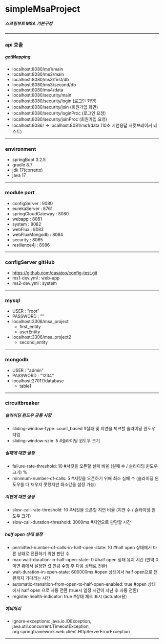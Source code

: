 # simpleMsaProject
##### 스프링부트 MSA 기본구성
---
### api 호출
##### getMapping
- localhost:8080/ms1/main
- localhost:8080/ms2/main
- localhost:8080/ms3/first/db
- localhost:8080/ms3/second/db
- localhost:8080/ms4/data
- localhost:8080/security/main
- localhost:8080/security/login (로그인 화면)
- localhost:8080/security/join (회원가입 화면)
- localhost:8080/security/loginProc (로그인 요청)
- localhost:8080/security/joinProc (회원가입 요청)
- localhost:8086/ -> localhost:8081/ms1/data (10초 지연응답 서킷브레이커 테스트)
---
### environment
- springBoot 3.2.5
- gradle 8.7
- jdk 17(corretto)
- java 17
---
### module port
- configServer : 9080
- eurekaServer : 8761
- springCloudGateway : 8080
- webapp : 8081
- system : 8082
- webFlux : 8083
- webFluxMongodb : 8084
- security : 8085
- resilience4j : 8086
---
### configServer gitHub
- https://github.com/casatoo/config-test.git
- ms1-dev.yml : web-app
- ms2-dev.yml : system
---
### mysql
- USER : "root"
- PASSWORD : ""
- localhost:3306/msa_project
  - first_entity
  - userEntity
- localhost:3306/msa_project2
  - second_entity
---
### mongodb
- USER : "admin"
- PASSWORD : "1234"
- localhost:27017/database
  - table1
---
### circuitbreaker
##### 슬라이딩 윈도우 공통 사항
- sliding-window-type: count_based #실패 및 지연을 체크할 슬라이딩 윈도우 타입
- sliding-window-szie: 5 #슬라이딩 윈도우 크기 
##### 실패에 대한 설정
- failure-rate-threshold: 10 #서킷을 오픈할 실패 비율 (실패 수 / 슬라이딩 윈도우 크기) %
- minimum-number-of-calls: 5 #서킷을 오픈하기 위해 최소 실패 수 (슬라이딩 윈도우를 다 채우지 못했지만 최소값을 설정 가능)
##### 지연에 대한 설정
- slow-call-rate-threshold: 10 #서킷을 오픈할 지연 비율 (지연 수 / 슬라이딩 윈도우 크기)
- slow-call-duration-threshold: 3000ms #지연으로 판단할 시간
##### half open 상태 설정
- permitted-number-of-calls-in-half-open-state: 10 #half open 상태에서 다른 상태로 전환하기 위한 판단 수
- max-wait-duration-in-half-open-state: 0 #half open 상태 유지 시간 (만약 0이면 위에서 설정한 값 만큼 수행 후 다음 상태로 전환)
- wait-duration-in-open-state: 600000ms #open 상태에서 half open으로 전환까지 기다리는 시간
- automatic-transition-from-open-to-half-open-enabled: true #open 상태에서 half open 으로 자동 전환 (true시 일정 시간이 지난 후 자동 전환)
- register-health-indicator: true #상태 체크 표시 (actuator용)
##### 예외처리
- ignore-exceptions: java.io.IOException, java.util.concurrent.TimeoutException, org.springframework.web.client.HttpServerErrorException
---